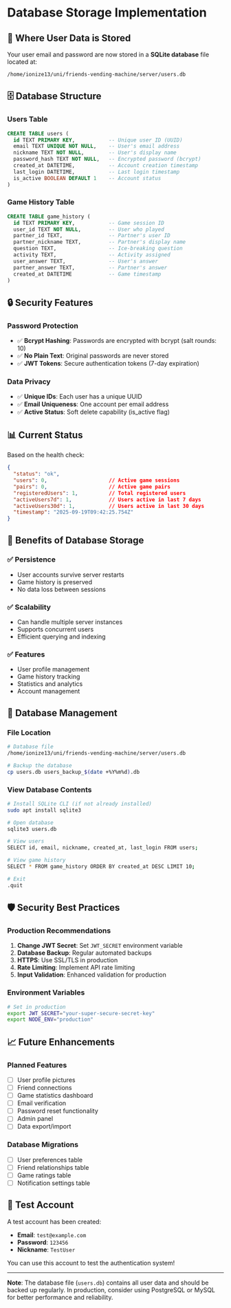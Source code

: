 # Database Storage Implementation

## 📍 **Where User Data is Stored**

Your user email and password are now stored in a **SQLite database** file located at:
```
/home/ionize13/uni/friends-vending-machine/server/users.db
```

## 🗄️ **Database Structure**

### **Users Table**
```sql
CREATE TABLE users (
  id TEXT PRIMARY KEY,           -- Unique user ID (UUID)
  email TEXT UNIQUE NOT NULL,    -- User's email address
  nickname TEXT NOT NULL,        -- User's display name
  password_hash TEXT NOT NULL,   -- Encrypted password (bcrypt)
  created_at DATETIME,           -- Account creation timestamp
  last_login DATETIME,           -- Last login timestamp
  is_active BOOLEAN DEFAULT 1    -- Account status
)
```

### **Game History Table**
```sql
CREATE TABLE game_history (
  id TEXT PRIMARY KEY,           -- Game session ID
  user_id TEXT NOT NULL,         -- User who played
  partner_id TEXT,               -- Partner's user ID
  partner_nickname TEXT,         -- Partner's display name
  question TEXT,                 -- Ice-breaking question
  activity TEXT,                 -- Activity assigned
  user_answer TEXT,              -- User's answer
  partner_answer TEXT,           -- Partner's answer
  created_at DATETIME            -- Game timestamp
)
```

## 🔒 **Security Features**

### **Password Protection**
- ✅ **Bcrypt Hashing**: Passwords are encrypted with bcrypt (salt rounds: 10)
- ✅ **No Plain Text**: Original passwords are never stored
- ✅ **JWT Tokens**: Secure authentication tokens (7-day expiration)

### **Data Privacy**
- ✅ **Unique IDs**: Each user has a unique UUID
- ✅ **Email Uniqueness**: One account per email address
- ✅ **Active Status**: Soft delete capability (is_active flag)

## 📊 **Current Status**

Based on the health check:
```json
{
  "status": "ok",
  "users": 0,                    // Active game sessions
  "pairs": 0,                    // Active game pairs
  "registeredUsers": 1,          // Total registered users
  "activeUsers7d": 1,            // Users active in last 7 days
  "activeUsers30d": 1,           // Users active in last 30 days
  "timestamp": "2025-09-19T09:42:25.754Z"
}
```

## 🚀 **Benefits of Database Storage**

### **✅ Persistence**
- User accounts survive server restarts
- Game history is preserved
- No data loss between sessions

### **✅ Scalability**
- Can handle multiple server instances
- Supports concurrent users
- Efficient querying and indexing

### **✅ Features**
- User profile management
- Game history tracking
- Statistics and analytics
- Account management

## 🔧 **Database Management**

### **File Location**
```bash
# Database file
/home/ionize13/uni/friends-vending-machine/server/users.db

# Backup the database
cp users.db users_backup_$(date +%Y%m%d).db
```

### **View Database Contents**
```bash
# Install SQLite CLI (if not already installed)
sudo apt install sqlite3

# Open database
sqlite3 users.db

# View users
SELECT id, email, nickname, created_at, last_login FROM users;

# View game history
SELECT * FROM game_history ORDER BY created_at DESC LIMIT 10;

# Exit
.quit
```

## 🛡️ **Security Best Practices**

### **Production Recommendations**
1. **Change JWT Secret**: Set `JWT_SECRET` environment variable
2. **Database Backup**: Regular automated backups
3. **HTTPS**: Use SSL/TLS in production
4. **Rate Limiting**: Implement API rate limiting
5. **Input Validation**: Enhanced validation for production

### **Environment Variables**
```bash
# Set in production
export JWT_SECRET="your-super-secure-secret-key"
export NODE_ENV="production"
```

## 📈 **Future Enhancements**

### **Planned Features**
- [ ] User profile pictures
- [ ] Friend connections
- [ ] Game statistics dashboard
- [ ] Email verification
- [ ] Password reset functionality
- [ ] Admin panel
- [ ] Data export/import

### **Database Migrations**
- [ ] User preferences table
- [ ] Friend relationships table
- [ ] Game ratings table
- [ ] Notification settings table

## 🎯 **Test Account**

A test account has been created:
- **Email**: `test@example.com`
- **Password**: `123456`
- **Nickname**: `TestUser`

You can use this account to test the authentication system!

---

**Note**: The database file (`users.db`) contains all user data and should be backed up regularly. In production, consider using PostgreSQL or MySQL for better performance and reliability.
